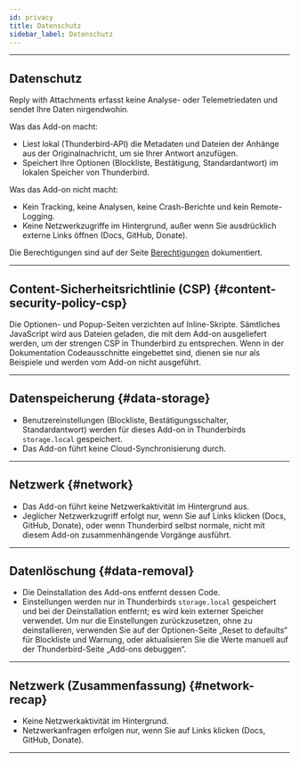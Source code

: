 ```yaml
---
id: privacy
title: Datenschutz
sidebar_label: Datenschutz
---
```


---

## Datenschutz

Reply with Attachments erfasst keine Analyse- oder Telemetriedaten und sendet Ihre Daten nirgendwohin.

Was das Add-on macht:

- Liest lokal (Thunderbird-API) die Metadaten und Dateien der Anhänge aus der Originalnachricht, um sie Ihrer Antwort anzufügen.
- Speichert Ihre Optionen (Blockliste, Bestätigung, Standardantwort) im lokalen Speicher von Thunderbird.

Was das Add-on nicht macht:

- Kein Tracking, keine Analysen, keine Crash-Berichte und kein Remote-Logging.
- Keine Netzwerkzugriffe im Hintergrund, außer wenn Sie ausdrücklich externe Links öffnen (Docs, GitHub, Donate).

Die Berechtigungen sind auf der Seite [Berechtigungen](permissions) dokumentiert.

---

## Content-Sicherheitsrichtlinie (CSP) {#content-security-policy-csp}

Die Optionen- und Popup-Seiten verzichten auf Inline-Skripte. Sämtliches JavaScript wird aus Dateien geladen, die mit dem Add-on ausgeliefert werden, um der strengen CSP in Thunderbird zu entsprechen. Wenn in der Dokumentation Codeausschnitte eingebettet sind, dienen sie nur als Beispiele und werden vom Add-on nicht ausgeführt.

---

## Datenspeicherung {#data-storage}

- Benutzereinstellungen (Blockliste, Bestätigungsschalter, Standardantwort) werden für dieses Add-on in Thunderbirds `storage.local` gespeichert.
- Das Add-on führt keine Cloud-Synchronisierung durch.

---

## Netzwerk {#network}

- Das Add-on führt keine Netzwerkaktivität im Hintergrund aus.
- Jeglicher Netzwerkzugriff erfolgt nur, wenn Sie auf Links klicken (Docs, GitHub, Donate), oder wenn Thunderbird selbst normale, nicht mit diesem Add-on zusammenhängende Vorgänge ausführt.

---

## Datenlöschung {#data-removal}

- Die Deinstallation des Add-ons entfernt dessen Code.
- Einstellungen werden nur in Thunderbirds `storage.local` gespeichert und bei der Deinstallation entfernt; es wird kein externer Speicher verwendet.
  Um nur die Einstellungen zurückzusetzen, ohne zu deinstallieren, verwenden Sie auf der Optionen-Seite „Reset to defaults“ für Blockliste und Warnung, oder aktualisieren Sie die Werte manuell auf der Thunderbird-Seite „Add-ons debuggen“.

---

## Netzwerk (Zusammenfassung) {#network-recap}

- Keine Netzwerkaktivität im Hintergrund.
- Netzwerkanfragen erfolgen nur, wenn Sie auf Links klicken (Docs, GitHub, Donate).

---
